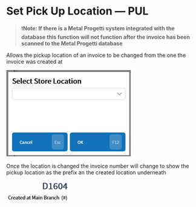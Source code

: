 # Set Pick Up Location — PUL

> ❗**Note: If there is a Metal Progetti system integrated with the database this function will not function after the invoice has been scanned to the Metal Progetti database**

Allows the pickup location of an invoice to be changed from the one the invoice was created at

![Select Location](/.attachments/Documentation/PickUpLocation.png "Select Location")

Once the location is changed the invoice number will change to show the pickup location as the prefix an the created location underneath

![Created Al](/.attachments/Documentation/PickUpLocation-CreatedAt.png "Created At")